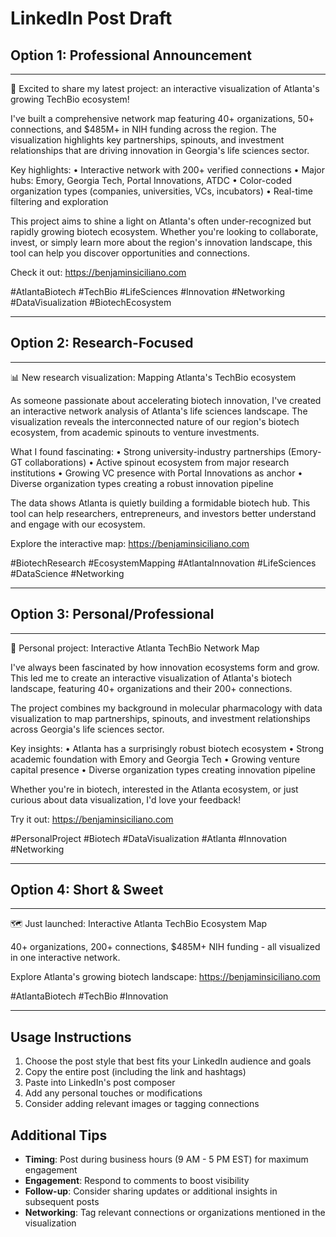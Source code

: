 # LinkedIn Post Draft

## Option 1: Professional Announcement

---

🚀 Excited to share my latest project: an interactive visualization of Atlanta's growing TechBio ecosystem!

I've built a comprehensive network map featuring 40+ organizations, 50+ connections, and $485M+ in NIH funding across the region. The visualization highlights key partnerships, spinouts, and investment relationships that are driving innovation in Georgia's life sciences sector.

Key highlights:
• Interactive network with 200+ verified connections
• Major hubs: Emory, Georgia Tech, Portal Innovations, ATDC
• Color-coded organization types (companies, universities, VCs, incubators)
• Real-time filtering and exploration

This project aims to shine a light on Atlanta's often under-recognized but rapidly growing biotech ecosystem. Whether you're looking to collaborate, invest, or simply learn more about the region's innovation landscape, this tool can help you discover opportunities and connections.

Check it out: https://benjaminsiciliano.com

#AtlantaBiotech #TechBio #LifeSciences #Innovation #Networking #DataVisualization #BiotechEcosystem

---

## Option 2: Research-Focused

---

📊 New research visualization: Mapping Atlanta's TechBio ecosystem

As someone passionate about accelerating biotech innovation, I've created an interactive network analysis of Atlanta's life sciences landscape. The visualization reveals the interconnected nature of our region's biotech ecosystem, from academic spinouts to venture investments.

What I found fascinating:
• Strong university-industry partnerships (Emory-GT collaborations)
• Active spinout ecosystem from major research institutions
• Growing VC presence with Portal Innovations as anchor
• Diverse organization types creating a robust innovation pipeline

The data shows Atlanta is quietly building a formidable biotech hub. This tool can help researchers, entrepreneurs, and investors better understand and engage with our ecosystem.

Explore the interactive map: https://benjaminsiciliano.com

#BiotechResearch #EcosystemMapping #AtlantaInnovation #LifeSciences #DataScience #Networking

---

## Option 3: Personal/Professional

---

🎯 Personal project: Interactive Atlanta TechBio Network Map

I've always been fascinated by how innovation ecosystems form and grow. This led me to create an interactive visualization of Atlanta's biotech landscape, featuring 40+ organizations and their 200+ connections.

The project combines my background in molecular pharmacology with data visualization to map partnerships, spinouts, and investment relationships across Georgia's life sciences sector.

Key insights:
• Atlanta has a surprisingly robust biotech ecosystem
• Strong academic foundation with Emory and Georgia Tech
• Growing venture capital presence
• Diverse organization types creating innovation pipeline

Whether you're in biotech, interested in the Atlanta ecosystem, or just curious about data visualization, I'd love your feedback!

Try it out: https://benjaminsiciliano.com

#PersonalProject #Biotech #DataVisualization #Atlanta #Innovation #Networking

---

## Option 4: Short & Sweet

---

🗺️ Just launched: Interactive Atlanta TechBio Ecosystem Map

40+ organizations, 200+ connections, $485M+ NIH funding - all visualized in one interactive network.

Explore Atlanta's growing biotech landscape: https://benjaminsiciliano.com

#AtlantaBiotech #TechBio #Innovation

---

## Usage Instructions

1. Choose the post style that best fits your LinkedIn audience and goals
2. Copy the entire post (including the link and hashtags)
3. Paste into LinkedIn's post composer
4. Add any personal touches or modifications
5. Consider adding relevant images or tagging connections

## Additional Tips

- **Timing**: Post during business hours (9 AM - 5 PM EST) for maximum engagement
- **Engagement**: Respond to comments to boost visibility
- **Follow-up**: Consider sharing updates or additional insights in subsequent posts
- **Networking**: Tag relevant connections or organizations mentioned in the visualization 